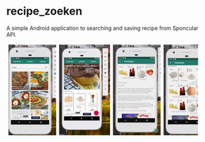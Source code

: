 # recipe_zoeken
A simple Android application to searching and saving recipe from Sponcular API.  


![Alt text](https://github.com/sevkicetiner/recipe_zoeken/blob/master/app/src/main/res/drawable/RecipeZoekenPlayStore.png?raw=true "Title")
